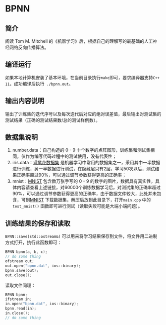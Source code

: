 # BPNN

## 简介
阅读 Tom M. Mitchell 的《机器学习》后，根据自己的理解写的最基础的人工神经网络反向传播算法。

## 编译运行
如果本地计算机安装了基本环境，在当前目录执行`make`即可，要求编译器支持`C++ 11`，成功编译后执行` ./bpnn.out`。

## 输出内容说明
输出了训练集的迭代序号以及每次迭代后对应的绝对误差值，最后输出对测试集的测试结果（正确的测试结果数/总的测试样例数）。

## 数据集说明
1. number.data：自己构造的 0 - 9 十个数字的点阵图形，训练集和测试集相同，仅作为编写代码过程中的测试使用，没有代表性；
2.  iris.data：[鸢尾花数据集](http://archive.ics.uci.edu/ml/datasets/Iris) 是机器学习中常用的数据集之一，采用其中一半数据进行训练，另一半数据进行测试，在隐藏层只有2层，学习50次以后，测试结果正确率超过90%，可以通过调节参数获得更高的正确率；
3.  mnist：[MNIST](http://yann.lecun.com/exdb/mnist/)  包含数万张手写的 0 - 9 的数字的图片，数据具有真实性，具体内容请查看上述链接，对60000个训练数据学习后，对测试集的正确率超过90%，可以通过调节参数获得更高的正确率，由于数据文件较大，此处并未包含，可到[MNIST](http://yann.lecun.com/exdb/mnist/)  下载数据集，解压后放到此目录下，打开`main.cpp` 中的`test_mnist()` 函数即可进行测试（读取失败可能是大端小端问题）。

## 训练结果的保存和读取
`BPNN::save(std::ostream&)` 可以用来将学习结果保存到文件，将文件用二进制方式打开，执行此函数即可：
```cpp
BPNN bpnn(a, b, c);
// do some thing
ofstream out;
out.open("bpnn.dat", ios::binary);
bpnn.save(out);
out.close();
```
读取文件同理：
```cpp
BPNN bpnn;
ifstream in;
in.open("bpnn.dat", ios::binary);
bpnn.read(in);
in.close();
// do some thing
```
